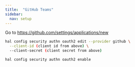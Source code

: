 ```yaml
---
title:  "GitHub Teams"
sidebar:
  nav: setup
---
```



Go to https://github.com/settings/applications/new

```bash
hal config security authn oauth2 edit --provider github \
  --client-id (client id from above) \
  --client-secret (client secret from above)

hal config security authn oauth2 enable

```

